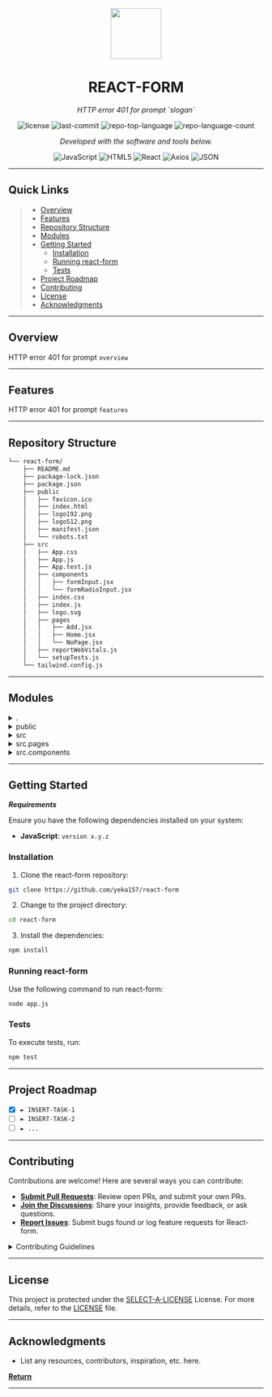<p align="center">
  <img src="https://cdn-icons-png.flaticon.com/512/6295/6295417.png" width="100" />
</p>
<p align="center">
    <h1 align="center">REACT-FORM</h1>
</p>
<p align="center">
    <em>HTTP error 401 for prompt `slogan`</em>
</p>
<p align="center">
	<img src="https://img.shields.io/github/license/yeka157/react-form?style=flat&color=0080ff" alt="license">
	<img src="https://img.shields.io/github/last-commit/yeka157/react-form?style=flat&logo=git&logoColor=white&color=0080ff" alt="last-commit">
	<img src="https://img.shields.io/github/languages/top/yeka157/react-form?style=flat&color=0080ff" alt="repo-top-language">
	<img src="https://img.shields.io/github/languages/count/yeka157/react-form?style=flat&color=0080ff" alt="repo-language-count">
<p>
<p align="center">
		<em>Developed with the software and tools below.</em>
</p>
<p align="center">
	<img src="https://img.shields.io/badge/JavaScript-F7DF1E.svg?style=flat&logo=JavaScript&logoColor=black" alt="JavaScript">
	<img src="https://img.shields.io/badge/HTML5-E34F26.svg?style=flat&logo=HTML5&logoColor=white" alt="HTML5">
	<img src="https://img.shields.io/badge/React-61DAFB.svg?style=flat&logo=React&logoColor=black" alt="React">
	<img src="https://img.shields.io/badge/Axios-5A29E4.svg?style=flat&logo=Axios&logoColor=white" alt="Axios">
	<img src="https://img.shields.io/badge/JSON-000000.svg?style=flat&logo=JSON&logoColor=white" alt="JSON">
</p>
<hr>

##  Quick Links

> - [ Overview](#-overview)
> - [ Features](#-features)
> - [ Repository Structure](#-repository-structure)
> - [ Modules](#-modules)
> - [ Getting Started](#-getting-started)
>   - [ Installation](#-installation)
>   - [ Running react-form](#-running-react-form)
>   - [ Tests](#-tests)
> - [ Project Roadmap](#-project-roadmap)
> - [ Contributing](#-contributing)
> - [ License](#-license)
> - [ Acknowledgments](#-acknowledgments)

---

##  Overview

HTTP error 401 for prompt `overview`

---

##  Features

HTTP error 401 for prompt `features`

---

##  Repository Structure

```sh
└── react-form/
    ├── README.md
    ├── package-lock.json
    ├── package.json
    ├── public
    │   ├── favicon.ico
    │   ├── index.html
    │   ├── logo192.png
    │   ├── logo512.png
    │   ├── manifest.json
    │   └── robots.txt
    ├── src
    │   ├── App.css
    │   ├── App.js
    │   ├── App.test.js
    │   ├── components
    │   │   ├── formInput.jsx
    │   │   └── formRadioInput.jsx
    │   ├── index.css
    │   ├── index.js
    │   ├── logo.svg
    │   ├── pages
    │   │   ├── Add.jsx
    │   │   ├── Home.jsx
    │   │   └── NoPage.jsx
    │   ├── reportWebVitals.js
    │   └── setupTests.js
    └── tailwind.config.js
```

---

##  Modules

<details closed><summary>.</summary>

| File                                                                                       | Summary                                        |
| ---                                                                                        | ---                                            |
| [package.json](https://github.com/yeka157/react-form/blob/master/package.json)             | HTTP error 401 for prompt `package.json`       |
| [tailwind.config.js](https://github.com/yeka157/react-form/blob/master/tailwind.config.js) | HTTP error 401 for prompt `tailwind.config.js` |
| [package-lock.json](https://github.com/yeka157/react-form/blob/master/package-lock.json)   | HTTP error 401 for prompt `package-lock.json`  |

</details>

<details closed><summary>public</summary>

| File                                                                                    | Summary                                          |
| ---                                                                                     | ---                                              |
| [index.html](https://github.com/yeka157/react-form/blob/master/public/index.html)       | HTTP error 401 for prompt `public/index.html`    |
| [manifest.json](https://github.com/yeka157/react-form/blob/master/public/manifest.json) | HTTP error 401 for prompt `public/manifest.json` |
| [robots.txt](https://github.com/yeka157/react-form/blob/master/public/robots.txt)       | HTTP error 401 for prompt `public/robots.txt`    |

</details>

<details closed><summary>src</summary>

| File                                                                                           | Summary                                            |
| ---                                                                                            | ---                                                |
| [reportWebVitals.js](https://github.com/yeka157/react-form/blob/master/src/reportWebVitals.js) | HTTP error 401 for prompt `src/reportWebVitals.js` |
| [App.test.js](https://github.com/yeka157/react-form/blob/master/src/App.test.js)               | HTTP error 401 for prompt `src/App.test.js`        |
| [setupTests.js](https://github.com/yeka157/react-form/blob/master/src/setupTests.js)           | HTTP error 401 for prompt `src/setupTests.js`      |
| [App.js](https://github.com/yeka157/react-form/blob/master/src/App.js)                         | HTTP error 401 for prompt `src/App.js`             |
| [App.css](https://github.com/yeka157/react-form/blob/master/src/App.css)                       | HTTP error 401 for prompt `src/App.css`            |
| [index.js](https://github.com/yeka157/react-form/blob/master/src/index.js)                     | HTTP error 401 for prompt `src/index.js`           |
| [index.css](https://github.com/yeka157/react-form/blob/master/src/index.css)                   | HTTP error 401 for prompt `src/index.css`          |

</details>

<details closed><summary>src.pages</summary>

| File                                                                                 | Summary                                          |
| ---                                                                                  | ---                                              |
| [NoPage.jsx](https://github.com/yeka157/react-form/blob/master/src/pages/NoPage.jsx) | HTTP error 401 for prompt `src/pages/NoPage.jsx` |
| [Home.jsx](https://github.com/yeka157/react-form/blob/master/src/pages/Home.jsx)     | HTTP error 401 for prompt `src/pages/Home.jsx`   |
| [Add.jsx](https://github.com/yeka157/react-form/blob/master/src/pages/Add.jsx)       | HTTP error 401 for prompt `src/pages/Add.jsx`    |

</details>

<details closed><summary>src.components</summary>

| File                                                                                                      | Summary                                                       |
| ---                                                                                                       | ---                                                           |
| [formInput.jsx](https://github.com/yeka157/react-form/blob/master/src/components/formInput.jsx)           | HTTP error 401 for prompt `src/components/formInput.jsx`      |
| [formRadioInput.jsx](https://github.com/yeka157/react-form/blob/master/src/components/formRadioInput.jsx) | HTTP error 401 for prompt `src/components/formRadioInput.jsx` |

</details>

---

##  Getting Started

***Requirements***

Ensure you have the following dependencies installed on your system:

* **JavaScript**: `version x.y.z`

###  Installation

1. Clone the react-form repository:

```sh
git clone https://github.com/yeka157/react-form
```

2. Change to the project directory:

```sh
cd react-form
```

3. Install the dependencies:

```sh
npm install
```

###  Running react-form

Use the following command to run react-form:

```sh
node app.js
```

###  Tests

To execute tests, run:

```sh
npm test
```

---

##  Project Roadmap

- [X] `► INSERT-TASK-1`
- [ ] `► INSERT-TASK-2`
- [ ] `► ...`

---

##  Contributing

Contributions are welcome! Here are several ways you can contribute:

- **[Submit Pull Requests](https://github.com/yeka157/react-form/blob/main/CONTRIBUTING.md)**: Review open PRs, and submit your own PRs.
- **[Join the Discussions](https://github.com/yeka157/react-form/discussions)**: Share your insights, provide feedback, or ask questions.
- **[Report Issues](https://github.com/yeka157/react-form/issues)**: Submit bugs found or log feature requests for React-form.

<details closed>
    <summary>Contributing Guidelines</summary>

1. **Fork the Repository**: Start by forking the project repository to your GitHub account.
2. **Clone Locally**: Clone the forked repository to your local machine using a Git client.
   ```sh
   git clone https://github.com/yeka157/react-form
   ```
3. **Create a New Branch**: Always work on a new branch, giving it a descriptive name.
   ```sh
   git checkout -b new-feature-x
   ```
4. **Make Your Changes**: Develop and test your changes locally.
5. **Commit Your Changes**: Commit with a clear message describing your updates.
   ```sh
   git commit -m 'Implemented new feature x.'
   ```
6. **Push to GitHub**: Push the changes to your forked repository.
   ```sh
   git push origin new-feature-x
   ```
7. **Submit a Pull Request**: Create a PR against the original project repository. Clearly describe the changes and their motivations.

Once your PR is reviewed and approved, it will be merged into the main branch.

</details>

---

##  License

This project is protected under the [SELECT-A-LICENSE](https://choosealicense.com/licenses) License. For more details, refer to the [LICENSE](https://choosealicense.com/licenses/) file.

---

##  Acknowledgments

- List any resources, contributors, inspiration, etc. here.

[**Return**](#-quick-links)

---
